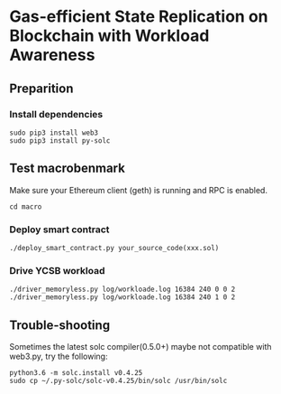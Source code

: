 # Gas-­efficient State Replication on Blockchain with Workload Awareness

## Preparition
### Install dependencies
```
sudo pip3 install web3
sudo pip3 install py-solc
```

## Test macrobenmark
Make sure your Ethereum client (geth) is running and RPC is enabled.
```
cd macro
```
### Deploy smart contract
```
./deploy_smart_contract.py your_source_code(xxx.sol) 
```

### Drive YCSB workload
```
./driver_memoryless.py log/workloade.log 16384 240 0 0 2
./driver_memoryless.py log/workloade.log 16384 240 1 0 2
``` 

## Trouble-shooting
Sometimes the latest solc compiler(0.5.0+) maybe not compatible with web3.py, try the following:

```
python3.6 -m solc.install v0.4.25
sudo cp ~/.py-solc/solc-v0.4.25/bin/solc /usr/bin/solc
```
